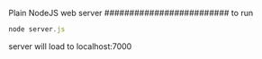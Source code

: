 Plain NodeJS web server
#########################
to run
``` javascript
node server.js
```
server will load to localhost:7000
